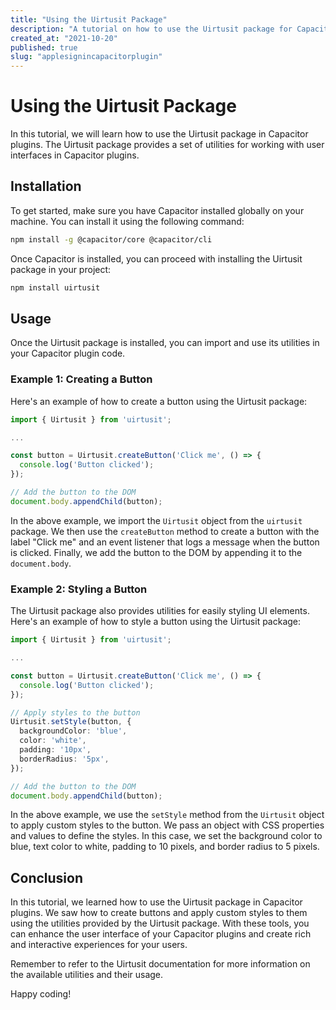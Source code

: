 ```yaml
---
title: "Using the Uirtusit Package"
description: "A tutorial on how to use the Uirtusit package for Capacitor plugins"
created_at: "2021-10-20"
published: true
slug: "applesignincapacitorplugin"
---
```


# Using the Uirtusit Package

In this tutorial, we will learn how to use the Uirtusit package in Capacitor plugins. The Uirtusit package provides a set of utilities for working with user interfaces in Capacitor plugins.

## Installation

To get started, make sure you have Capacitor installed globally on your machine. You can install it using the following command:

```bash
npm install -g @capacitor/core @capacitor/cli
```

Once Capacitor is installed, you can proceed with installing the Uirtusit package in your project:

```bash
npm install uirtusit
```

## Usage

Once the Uirtusit package is installed, you can import and use its utilities in your Capacitor plugin code.

### Example 1: Creating a Button

Here's an example of how to create a button using the Uirtusit package:

```typescript
import { Uirtusit } from 'uirtusit';

...

const button = Uirtusit.createButton('Click me', () => {
  console.log('Button clicked');
});

// Add the button to the DOM
document.body.appendChild(button);
```

In the above example, we import the `Uirtusit` object from the `uirtusit` package. We then use the `createButton` method to create a button with the label "Click me" and an event listener that logs a message when the button is clicked. Finally, we add the button to the DOM by appending it to the `document.body`.

### Example 2: Styling a Button

The Uirtusit package also provides utilities for easily styling UI elements. Here's an example of how to style a button using the Uirtusit package:

```typescript
import { Uirtusit } from 'uirtusit';

...

const button = Uirtusit.createButton('Click me', () => {
  console.log('Button clicked');
});

// Apply styles to the button
Uirtusit.setStyle(button, {
  backgroundColor: 'blue',
  color: 'white',
  padding: '10px',
  borderRadius: '5px',
});

// Add the button to the DOM
document.body.appendChild(button);
```

In the above example, we use the `setStyle` method from the `Uirtusit` object to apply custom styles to the button. We pass an object with CSS properties and values to define the styles. In this case, we set the background color to blue, text color to white, padding to 10 pixels, and border radius to 5 pixels.

## Conclusion

In this tutorial, we learned how to use the Uirtusit package in Capacitor plugins. We saw how to create buttons and apply custom styles to them using the utilities provided by the Uirtusit package. With these tools, you can enhance the user interface of your Capacitor plugins and create rich and interactive experiences for your users.

Remember to refer to the Uirtusit documentation for more information on the available utilities and their usage.

Happy coding!